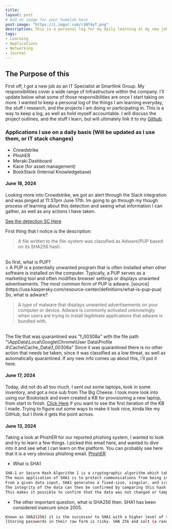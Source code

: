 ```yaml
---
title: 
layout: post
# Add an image for your homelab here
post-image: "https://i.imgur.com/riNf4yT.png"
description: This is a personal log for my daily learning at my new job.
tags:
- Learning
- Applications
- Networking
- Journal
---
```


## The Purpose of this

First off, I got a new job as an IT Specialist at Smartlink Group. My responsibilities cover a wide range of Infrastructure within the company. I'll update below what some of those responsibilities are once I start taking on more. I wanted to keep a personal log of the things I am learning everyday, the stuff I research, and the projects I am doing or participating in. This is a way to keep a log, as well as hold myself accountable. I will discuss the project outlines, and the stuff I learn, but will ultimately link it to my [Github]("https://github.com/kyhomelab").

### Applications I use on a daily basis (Will be updated as I use them, or IT stack changes)
* Crowdstrike
* PhishER
* Meraki Dashboard
* Kace (for asset management)
* BookStack (Internal Knowledgebase)

#### June 18, 2024
Looking more into Crowdstrike, we got an alert through the Slack integration and was pinged at 11:37pm June 17th. Im going to go through my though process of learning about this detection and seeing what information I can gather, as well as any actions I have taken.

[See the detection SC Here](https://imgur.com/a/8KRlB8P.jpg)

First thing that I notice is the description:
<br>
> A file written to the file-system was classified as Adware/PUP based on its SHA256 hash.

<br>
So first, what is PUP?
<br>
> A PUP is a potentially unwanted program that is often installed when other software is installed on the computer. Typically, a PUP serves as a marketing tool and often modifies browser settings or displays unwanted advertisements. The most common form of PUP is adware.
[source](https://usa.kaspersky.com/resource-center/definitions/what-is-pup-pua)

<br>
So, what is adware?

> A type of malware that displays unwanted advertisements on your computer or device. Adware is commonly activated unknowingly when users are trying to install legitimate applications that adware is bundled with.

<br>
The file that was quarantined was "f_00308a" with the file path "\AppData\Local\Google\Chrome\User Data\Profile 4\Cache\Cache_Data\f_00308a"
Since it was quarantined there is no other action that needs be taken, since it was classified as a low threat, as well as automatically quarantined. If any new info comes up about this, i'll put it here.

#### June 17, 2024
Today, did not do all too much.
I sent out some laptops, took in some inventory, and got a nice sub from The Big Cheese.
I took more look into using our Bookstack and even created a KB for provisioning a new laptop, from start to finish. 
[Click Here](https://imgur.com/aIREPSz) if you want to see the first iteration of the KB I made. Trying to figure out some ways to make it look nice, kinda like my GitHub, but I think it gets the point across. 

#### June 13, 2024
Taking a look at PhishER for our reported phishing system, I wanted to look and try to learn a few things. I picked this email here, and wanted to dive into it and see what I can learn on the platform. You can probably see here that it is a very obvious phishing email.
[PhishER](https://imgur.com/a/vz4VNNl)
- What is SHA1
```bash
SHA-1 or Secure Hash Algorithm 1 is a cryptographic algorithm which takes an input and produces a 160-bit (20-byte) hash value.
The main application of SHA1 is to protect communications from being intercepted by outside parties.
From a given data input, SHA1 generates a fixed-size, singular, and irreversible hash value. 
The integrity of the data can then be confirmed by comparing this hash value to the original hash value. 
This makes it possible to confirm that the data was not changed or tampered with in any manner during transmission.
```
- The other important question, what is SHA256 then. SHA1 has been considered insecure since 2005.
```bash
Known as SHA2(256) it is the successor to SHA1 with a higher level of security
[Storing passwords in their raw form is risky. SHA 256 and salt (a random value) are employed to securely hash passwords before storing them. When users log in, their entered password is hashed and compared to the stored hash, verifying authenticity without revealing the actual password. This shields sensitive information from potential breaches](https://medium.com/@madan_nv/a-deep-dive-into-sha-256-working-principles-and-applications-a38cccc390d4) 
```